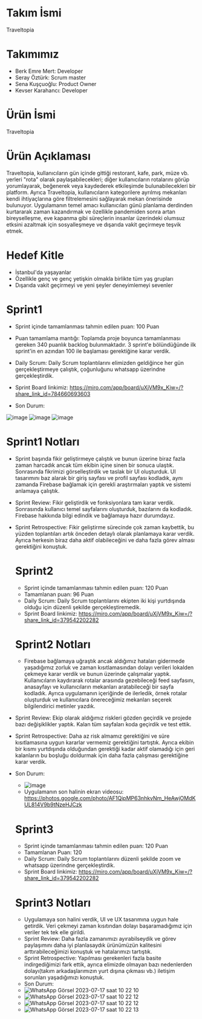# Takım İsmi
Traveltopia
# Takımımız
- Berk Emre Mert: Developer
- Seray Öztürk: Scrum master
- Sena Kuşçuoğlu: Product Owner
- Kevser Karahancı: Developer
# Ürün İsmi
Traveltopia
# Ürün Açıklaması
Traveltopia, kullanıcıların gün içinde gittiği restorant, kafe, park, müze vb. yerleri "rota" olarak paylaşabilecekleri; diğer kullanıcıların rotalarını görüp yorumlayarak, beğenerek veya kaydederek etkileşimde bulunabilecekleri bir platform. Ayrıca Traveltopia, kullanıcıların kategorilere ayrılmış mekanları kendi ihtiyaçlarına göre filtrelemesini sağlayarak mekan önerisinde bulunuyor. Uygulamanın temel amacı kullanıcıları günü planlama derdinden kurtararak zaman kazandırmak ve özellikle pandemiden sonra artan bireyselleşme, eve kapanma gibi süreçlerin insanlar üzerindeki olumsuz etksini azaltmak için sosyalleşmeye ve dışarıda vakit geçirmeye teşvik etmek.
# Hedef Kitle
- İstanbul'da yaşayanlar
- Özellikle genç ve genç yetişkin olmakla birlikte tüm yaş grupları
- Dışarıda vakit geçirmeyi ve yeni şeyler deneyimlemeyi sevenler
# Sprint1
- Sprint içinde tamamlanması tahmin edilen puan: 100 Puan
- Puan tamamlama mantığı: Toplamda proje boyunca tamamlanması gereken 340 puanlık backlog bulunmaktadır. 3 sprint'e bölündüğünde ilk sprint'in en azından 100 ile başlaması gerektiğine karar verdik.
- Daily Scrum: Daily Scrum toplantılarını elimizden geldiğince her gün gerçekleştirmeye çalıştık, çoğunluğunu whatsapp üzerindne gerçekleştirdik.
- Sprint Board linkimiz: https://miro.com/app/board/uXjVM9x_Kiw=/?share_link_id=784660693603

- Son Durum:

![image](https://github.com/serayozturk1/OUABootcamp2023/assets/129687736/da9db897-792e-4fe2-8546-6e20e7ac433b)
![image](https://github.com/serayozturk1/OUABootcamp2023/assets/129687736/b15720e5-f09a-4467-8e3f-0ebac5745898)
![image](https://github.com/serayozturk1/OUABootcamp2023/assets/129687736/92860ea3-795a-4921-bd25-b39af28395fb)

# Sprint1 Notları
- Sprint başında fikir geliştirmeye çalıştık ve bunun üzerine biraz fazla zaman harcadık ancak tüm ekibin içine sinen bir sonuca ulaştık. Sonrasında fikrimizi görselleştirdik ve taslak bir UI oluşturduk. UI tasarımını baz alarak bir giriş sayfası ve profil sayfası kodladık, aynı zamanda Firebase bağlamak için gerekli araştırmaları yaptık ve sistemi anlamaya çalıştık.
- Sprint Review: Fikir geliştirdik ve fonksiyonlara tam karar verdik. Sonrasında kullanıcı temel sayfalarını oluşturduk, bazılarını da kodladık. Firebase hakkında bilgi edindik ve bağlamaya hazır durumdayız.
- Sprint Retrospective: Fikir geliştirme sürecinde çok zaman kaybettik, bu yüzden toplantıları artık önceden detaylı olarak planlamaya karar verdik. Ayrıca herkesin biraz daha aktif olabileceğini ve daha fazla görev alması gerektiğini konuştuk.

  # Sprint2
  - Sprint içinde tamamlanması tahmin edilen puan: 120 Puan
  - Tamamlanan puan: 96 Puan
  - Daily Scrum: Daily Scrum toplantılarını ekipten iki kişi yurtdışında olduğu için düzenli şekilde gerçekleştiremedik.
  - Sprint Board linkimiz: https://miro.com/app/board/uXjVM9x_Kiw=/?share_link_id=379542202282
  # Sprint2 Notları
  - Firebase bağlamaya uğraştık ancak aldığımız hataları gidermede yaşadığımız zorluk ve zaman kısıtlamasından dolayı verileri lokalden çekmeye karar verdik ve bunun üzerinde çalışmalar yaptık. Kullanıcıların kaydırarak rotalar arasında gezebileceği feed sayfasını, anasayfayı ve kullanıcıların mekanları aratabileceği bir sayfa kodladık. Ayrıca uygulamanın içeriğinde de ilerledik, örnek rotalar oluşturduk ve kullanıcılara önereceğimiz mekanları seçerek bilgilendirici metinler yazdık.
- Sprint Review: Ekip olarak aldığımız riskleri gözden geçirdik ve projede bazı değişiklikler yaptık. Kalan tüm sayfaları koda geçirdik ve test ettik.
- Sprint Retrospective: Daha az risk almamız gerektiğini ve süre kısıtlamasına uygun kararlar vermemiz gerektiğini tartıştık. Ayrıca ekibin bir kısmı yurtdışında olduğundan gerektiği kadar aktif olamadığı için geri kalanların bu boşluğu doldurmak için daha fazla çalışması gerektiğine karar verdik.
- Son Durum:
  - ![image](https://github.com/serayozturk1/OUABootcamp2023/assets/129687736/fe4f5533-eb40-41fa-9add-1de4bbbec38a)
  - Uygulamanın son halinin ekran videosu: https://photos.google.com/photo/AF1QipMP63nhkvNm_HeAwjOMdKUL814V9b9tNzeHJCzk
  # Sprint3
  - Sprint içinde tamamlanması tahmin edilen puan: 120 Puan
  - Tamamlanan Puan: 120
  - Daily Scrum: Daily Scrum toplantılarını düzenli şekilde zoom ve whatsapp üzerindne gerçekleştirdik.
  - Sprint Board linkimiz: https://miro.com/app/board/uXjVM9x_Kiw=/?share_link_id=379542202282
  # Sprint3 Notları
  - Uygulamaya son halini verdik, UI ve UX tasarımına uygun hale getirdik. Veri çekmeyi zaman kısıtından dolayı başaramadığımız için veriler tek tek elle girildi.
  - Sprint Review: Daha fazla zamanımızı ayırabilseydik ve görev paylaşımını daha iyi planlasaydık ürünümüzün kalitesini arttırabileceğimizi konuştuk ve hatalarımızı tartıştık.
  - Sprint Retrospective: Yapılması gerekenleri fazla basite indirgediğimizi fark ettik, ayrıca elimizde olmayan bazı nedenlerden dolayı(takım arkadaşlarımızın yurt dışına çıkması vb.) iletişim sorunları yaşadığımızı konuştuk.
  - Son Durum:
  - ![WhatsApp Görsel 2023-07-17 saat 10 22 10](https://github.com/serayozturk1/OUABootcamp2023/assets/129687736/648a4dac-9019-489c-9f0c-33a73948a0a3)
  - ![WhatsApp Görsel 2023-07-17 saat 10 22 12](https://github.com/serayozturk1/OUABootcamp2023/assets/129687736/1b94cfd2-ca37-4aa8-a3bd-bc855aa47181)
  - ![WhatsApp Görsel 2023-07-17 saat 10 22 12](https://github.com/serayozturk1/OUABootcamp2023/assets/129687736/fe23d027-1c6d-44f7-b592-9b6396df23bb)
  - ![WhatsApp Görsel 2023-07-17 saat 10 22 13](https://github.com/serayozturk1/OUABootcamp2023/assets/129687736/cd005c23-edb2-48c7-825a-a8460a4169c6)




